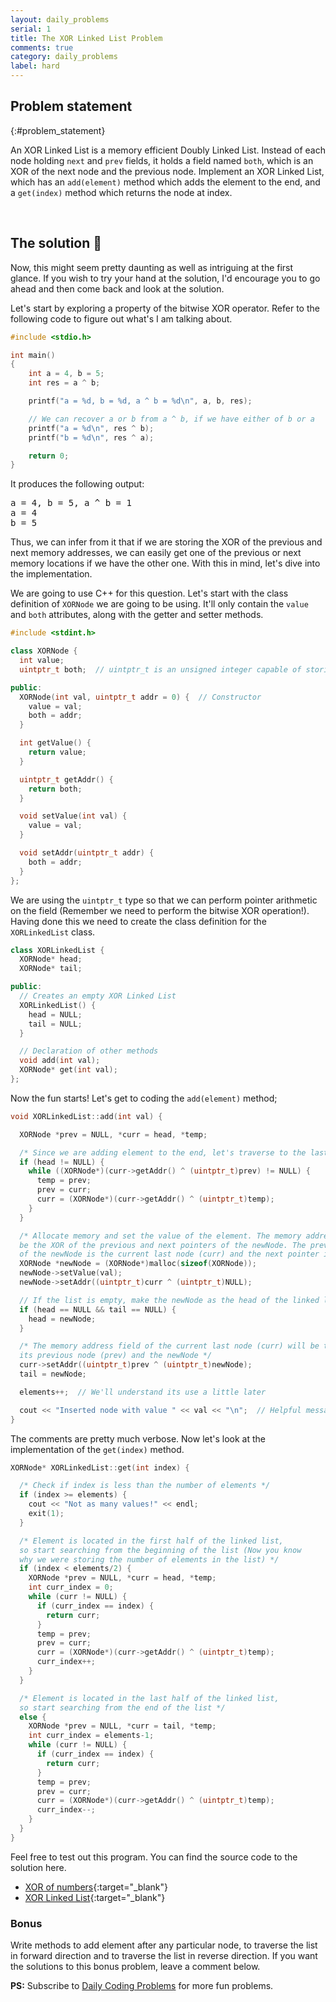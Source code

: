 ```yaml
---
layout: daily_problems
serial: 1
title: The XOR Linked List Problem
comments: true
category: daily_problems
label: hard
---
```


## Problem statement
{:#problem_statement}

An XOR Linked List is a memory efficient Doubly Linked List. Instead of each
node holding `next` and `prev` fields, it holds a field named `both`, which is
an XOR of the next node and the previous node. Implement an XOR Linked List,
which has an `add(element)` method which adds the element to the end, and a
`get(index)` method which returns the node at index.

<br />

## The solution 🎉

Now, this might seem pretty daunting as well as intriguing at the first glance.
If you wish to try your hand at the solution, I'd encourage you to go ahead and then
come back and look at the solution.

Let's start by exploring a property of the bitwise XOR operator. Refer to the
following code to figure out what's I am talking about.

```c
#include <stdio.h>

int main()
{
    int a = 4, b = 5;
    int res = a ^ b;

    printf("a = %d, b = %d, a ^ b = %d\n", a, b, res);

    // We can recover a or b from a ^ b, if we have either of b or a
    printf("a = %d\n", res ^ b);
    printf("b = %d\n", res ^ a);

    return 0;
}
```

It produces the following output:

<pre class="output">
a = 4, b = 5, a ^ b = 1
a = 4
b = 5
</pre>

Thus, we can infer from it that if we are storing the XOR of the previous and
next memory addresses, we can easily get one of the previous or next memory
locations if we have the other one. With this in mind, let's dive into the implementation.

We are going to use C++ for this question. Let's start with the class definition
of `XORNode` we are going to be using. It'll only contain the `value` and
`both` attributes, along with the getter and setter methods.

```c++
#include <stdint.h>

class XORNode {
  int value;
  uintptr_t both;  // uintptr_t is an unsigned integer capable of storing a pointer

public:
  XORNode(int val, uintptr_t addr = 0) {  // Constructor
    value = val;
    both = addr;
  }

  int getValue() {
    return value;
  }

  uintptr_t getAddr() {
    return both;
  }

  void setValue(int val) {
    value = val;
  }

  void setAddr(uintptr_t addr) {
    both = addr;
  }
};
```

We are using the `uintptr_t` type so that we can perform pointer arithmetic on
the field (Remember we need to perform the bitwise XOR operation!). Having done
this we need to create the class definition for the `XORLinkedList` class.

```c++
class XORLinkedList {
  XORNode* head;
  XORNode* tail;

public:
  // Creates an empty XOR Linked List
  XORLinkedList() {
    head = NULL;
    tail = NULL;
  }

  // Declaration of other methods
  void add(int val);
  XORNode* get(int val);
};
```

Now the fun starts! Let's get to coding the `add(element)` method;

```c++
void XORLinkedList::add(int val) {

  XORNode *prev = NULL, *curr = head, *temp;

  /* Since we are adding element to the end, let's traverse to the last element */
  if (head != NULL) {
    while ((XORNode*)(curr->getAddr() ^ (uintptr_t)prev) != NULL) {
      temp = prev;
      prev = curr;
      curr = (XORNode*)(curr->getAddr() ^ (uintptr_t)temp);
    }
  }

  /* Allocate memory and set the value of the element. The memory address field will
  be the XOR of the previous and next pointers of the newNode. The previous pointer
  of the newNode is the current last node (curr) and the next pointer is NULL */
  XORNode *newNode = (XORNode*)malloc(sizeof(XORNode));
  newNode->setValue(val);
  newNode->setAddr((uintptr_t)curr ^ (uintptr_t)NULL);

  // If the list is empty, make the newNode as the head of the linked list
  if (head == NULL && tail == NULL) {
    head = newNode;
  }

  /* The memory address field of the current last node (curr) will be the XOR of
  its previous node (prev) and the newNode */
  curr->setAddr((uintptr_t)prev ^ (uintptr_t)newNode);
  tail = newNode;

  elements++;  // We'll understand its use a little later

  cout << "Inserted node with value " << val << "\n";  // Helpful message
}
```

The comments are pretty much verbose. Now let's look at the implementation of the
`get(index)` method.

```c++
XORNode* XORLinkedList::get(int index) {

  /* Check if index is less than the number of elements */
  if (index >= elements) {
    cout << "Not as many values!" << endl;
    exit(1);
  }

  /* Element is located in the first half of the linked list,
  so start searching from the beginning of the list (Now you know
  why we were storing the number of elements in the list) */
  if (index < elements/2) {
    XORNode *prev = NULL, *curr = head, *temp;
    int curr_index = 0;
    while (curr != NULL) {
      if (curr_index == index) {
        return curr;
      }
      temp = prev;
      prev = curr;
      curr = (XORNode*)(curr->getAddr() ^ (uintptr_t)temp);
      curr_index++;
    }
  }

  /* Element is located in the last half of the linked list,
  so start searching from the end of the list */
  else {
    XORNode *prev = NULL, *curr = tail, *temp;
    int curr_index = elements-1;
    while (curr != NULL) {
      if (curr_index == index) {
        return curr;
      }
      temp = prev;
      prev = curr;
      curr = (XORNode*)(curr->getAddr() ^ (uintptr_t)temp);
      curr_index--;
    }
  }
}
```

Feel free to test out this program. You can find the source code to the solution here.
+ [XOR of numbers](https://onlinegdb.com/BJwItMA0V){:target="_blank"}
+ [XOR Linked List](https://onlinegdb.com/rJGCnfRC4){:target="_blank"}

### Bonus

Write methods to add element after any particular node, to traverse
the list in forward direction and to traverse the list in reverse direction. If
you want the solutions to this bonus problem, leave a comment below.

**PS:** Subscribe to [Daily Coding Problems](https://dailycodingproblems.com) for
more fun problems.
